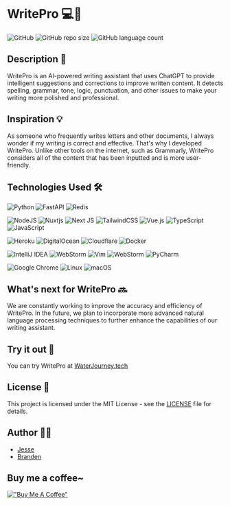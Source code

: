 # WritePro 💻📝


![GitHub](https://img.shields.io/github/license/Jesse-0x/WritePro?style=plastic) ![GitHub repo size](https://img.shields.io/github/repo-size/Jesse-0x/WritePro?style=plastic) ![GitHub language count](https://img.shields.io/github/languages/count/Jesse-0x/WritePro?style=plastic) 

## Description 📝

WritePro is an AI-powered writing assistant that uses ChatGPT to provide intelligent suggestions and corrections to improve written content. It detects spelling, grammar, tone, logic, punctuation, and other issues to make your writing more polished and professional. 

## Inspiration 💡

As someone who frequently writes letters and other documents, I always wonder if my writing is correct and effective. That's why I developed WritePro. Unlike other tools on the internet, such as Grammarly, WritePro considers all of the content that has been inputted and is more user-friendly.

## Technologies Used 🛠️

![Python](https://img.shields.io/badge/python-3670A0?style=for-the-badge&logo=python&logoColor=ffdd54)
![FastAPI](https://img.shields.io/badge/FastAPI-005571?style=for-the-badge&logo=fastapi)
![Redis](https://img.shields.io/badge/redis-%23DD0031.svg?style=for-the-badge&logo=redis&logoColor=white)

![NodeJS](https://img.shields.io/badge/node.js-6DA55F?style=for-the-badge&logo=node.js&logoColor=white)
![Nuxtjs](https://img.shields.io/badge/Nuxt-002E3B?style=for-the-badge&logo=nuxtdotjs&logoColor=#00DC82)
![Next JS](https://img.shields.io/badge/Next-black?style=for-the-badge&logo=next.js&logoColor=white)
![TailwindCSS](https://img.shields.io/badge/tailwindcss-%2338B2AC.svg?style=for-the-badge&logo=tailwind-css&logoColor=white)
![Vue.js](https://img.shields.io/badge/vuejs-%2335495e.svg?style=for-the-badge&logo=vuedotjs&logoColor=%234FC08D)
![TypeScript](https://img.shields.io/badge/typescript-%23007ACC.svg?style=for-the-badge&logo=typescript&logoColor=white)
![JavaScript](https://img.shields.io/badge/javascript-%23323330.svg?style=for-the-badge&logo=javascript&logoColor=%23F7DF1E)

![Heroku](https://img.shields.io/badge/heroku-%23430098.svg?style=for-the-badge&logo=heroku&logoColor=white)
![DigitalOcean](https://img.shields.io/badge/DigitalOcean-%230167ff.svg?style=for-the-badge&logo=digitalOcean&logoColor=white)
![Cloudflare](https://img.shields.io/badge/Cloudflare-F38020?style=for-the-badge&logo=Cloudflare&logoColor=white)
![Docker](https://img.shields.io/badge/docker-%230db7ed.svg?style=for-the-badge&logo=docker&logoColor=white)

![IntelliJ IDEA](https://img.shields.io/badge/IntelliJIDEA-000000.svg?style=for-the-badge&logo=intellij-idea&logoColor=white)
![WebStorm](https://img.shields.io/badge/webstorm-143?style=for-the-badge&logo=webstorm&logoColor=white&color=black)
![Vim](https://img.shields.io/badge/VIM-%2311AB00.svg?style=for-the-badge&logo=vim&logoColor=white)
![WebStorm](https://img.shields.io/badge/webstorm-143?style=for-the-badge&logo=webstorm&logoColor=white&color=black)
![PyCharm](https://img.shields.io/badge/pycharm-143?style=for-the-badge&logo=pycharm&logoColor=black&color=black&labelColor=green)

![Google Chrome](https://img.shields.io/badge/Google%20Chrome-4285F4?style=for-the-badge&logo=GoogleChrome&logoColor=white)
![Linux](https://img.shields.io/badge/Linux-FCC624?style=for-the-badge&logo=linux&logoColor=black)
![macOS](https://img.shields.io/badge/mac%20os-000000?style=for-the-badge&logo=macos&logoColor=F0F0F0)

## What's next for WritePro 🔜

We are constantly working to improve the accuracy and efficiency of WritePro. In the future, we plan to incorporate more advanced natural language processing techniques to further enhance the capabilities of our writing assistant.

## Try it out 🚀

You can try WritePro at [WaterJourney.tech](https://waterjourney.tech/)

## License 📜

This project is licensed under the MIT License - see the [LICENSE](LICENSE) file for details.

## Author 👨‍💻

- [Jesse](https://github.com/Jesse-0x)
- [Branden](https://github.com/BrandenXia)



## Buy me a coffee~
[!["Buy Me A Coffee"](https://www.buymeacoffee.com/assets/img/custom_images/orange_img.png)](https://www.buymeacoffee.com/Jesse0x)
